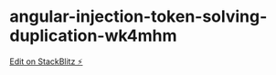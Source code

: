 # angular-injection-token-solving-duplication-wk4mhm

[Edit on StackBlitz ⚡️](https://stackblitz.com/edit/angular-injection-token-solving-duplication-wk4mhm)